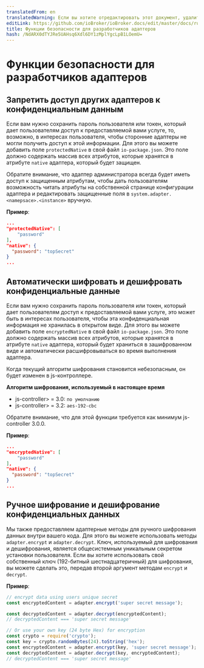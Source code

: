 ```yaml
---
translatedFrom: en
translatedWarning: Если вы хотите отредактировать этот документ, удалите поле «translationFrom», в противном случае этот документ будет снова автоматически переведен
editLink: https://github.com/ioBroker/ioBroker.docs/edit/master/docs/ru/dev/adaptersecurity.md
title: Функции безопасности для разработчиков адаптеров
hash: /NdARX0dTYJRe5UAHsq6Xdl6DY1zMplYgcLpB1LOemU=
---
```

# Функции безопасности для разработчиков адаптеров
## Запретить доступ других адаптеров к конфиденциальным данным
Если вам нужно сохранить пароль пользователя или токен, который дает пользователям доступ к предоставляемой вами услуге, то, возможно, в интересах пользователя, чтобы сторонние адаптеры не могли получить доступ к этой информации.
Для этого вы можете добавить поле `protectedNative` в свой файл `io-package.json`. Это поле должно содержать массив всех атрибутов, которые хранятся в атрибуте `native` адаптера, который будет защищен.

Обратите внимание, что адаптер администратора всегда будет иметь доступ к защищенным атрибутам, чтобы дать пользователям возможность читать атрибуты на собственной странице конфигурации адаптера и редактировать защищенные поля в `system.adapter.<namepsace>.<instance>` вручную.

__Пример__:

```json
...
"protectedNative": [
    "password"
],
"native": {
  "password": "topSecret"
}
...
```

## Автоматически шифровать и дешифровать конфиденциальные данные
Если вам нужно сохранить пароль пользователя или токен, который дает пользователям доступ к предоставляемой вами услуге, это может быть в интересах пользователя, чтобы эта конфиденциальная информация не хранилась в открытом виде.
Для этого вы можете добавить поле `encryptedNative` в свой файл `io-package.json`. Это поле должно содержать массив всех атрибутов, которые хранятся в атрибуте `native` адаптера, который будет храниться в зашифрованном виде и автоматически расшифровываться во время выполнения адаптера.

Когда текущий алгоритм шифрования становится небезопасным, он будет изменен в js-контроллере.

__Алгоритм шифрования, используемый в настоящее время__

- js-controller> = 3.0: `по умолчанию`
- js-controller> = 3.2: `aes-192-cbc`

Обратите внимание, что для этой функции требуется как минимум js-controller 3.0.0.

__Пример__:

```json
...
"encryptedNative": [
    "password"
],
"native": {
  "password": "topSecret"
}
...
```

## Ручное шифрование и дешифрование конфиденциальных данных
Мы также предоставляем адаптерные методы для ручного шифрования данных внутри вашего кода.
Для этого вы можете использовать методы `adapter.encrypt` и `adapter.decrypt`. Ключ, используемый для шифрования и дешифрования, является общесистемным уникальным секретом установки пользователя. Если вы хотите использовать свой собственный ключ (192-битный шестнадцатеричный) для шифрования, вы можете сделать это, передав второй аргумент методам `encrypt` и `decrypt`.

__Пример__:

```javascript
// encrypt data using users unique secret
const encryptedContent = adapter.encrypt('super secret message');

const decryptedContent = adapter.decrypt(encryptedContent);
// decryptedContent === 'super secret message'

// Or use your own key (24 byte Hex) for encryption
const crypto = require('crypto');
const key = crypto.randomBytes(24).toString('hex');
const encryptedContent = adapter.encrypt(key, 'super secret message');
const decryptedContent = adapter.decrypt(key, encryptedContent);
// decryptedContent === 'super secret message'
```